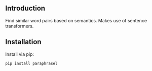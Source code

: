 ## Introduction

Find similar word pairs based on semantics. Makes use of sentence transformers.

## Installation

Install via pip:

```cmd
pip install paraphrasel
```